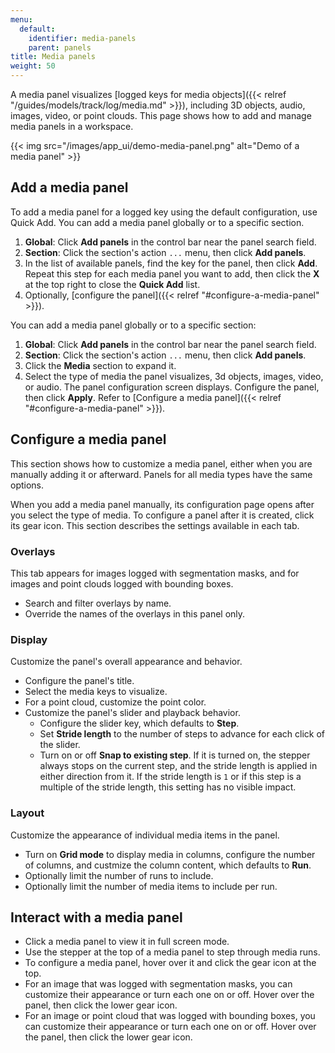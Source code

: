 ```yaml
---
menu:
  default:
    identifier: media-panels
    parent: panels
title: Media panels
weight: 50
---
```


A media panel visualizes [logged keys for media objects]({{< relref "/guides/models/track/log/media.md" >}}), including 3D objects, audio, images, video, or point clouds. This page shows how to add and manage media panels in a workspace.

{{< img src="/images/app_ui/demo-media-panel.png" alt="Demo of a media panel" >}}

## Add a media panel
To add a media panel for a logged key using the default configuration, use Quick Add. You can add a media panel globally or to a specific section.

1. **Global**: Click **Add panels** in the control bar near the panel search field.
1. **Section**: Click the section's action `...` menu, then click **Add panels**.
1. In the list of available panels, find the key for the panel, then click **Add**. Repeat this step for each media panel you want to add, then click the **X** at the top right to close the **Quick Add** list.
1. Optionally, [configure the panel]({{< relref "#configure-a-media-panel" >}}).

You can add a media panel globally or to a specific section:
1. **Global**: Click **Add panels** in the control bar near the panel search field.
1. **Section**: Click the section's action `...` menu, then click **Add panels**.
1. Click the **Media** section to expand it.
1. Select the type of media the panel visualizes, 3d objects, images, video, or audio. The panel configuration screen displays. Configure the panel, then click **Apply**. Refer to [Configure a media panel]({{< relref "#configure-a-media-panel" >}}).

## Configure a media panel
This section shows how to customize a media panel, either when you are manually adding it or afterward. Panels for all media types have the same options.

When you add a media panel manually, its configuration page opens after you select the type of media. To configure a panel after it is created, click its gear icon. This section describes the settings available in each tab.

### Overlays
This tab appears for images logged with segmentation masks, and for images and point clouds logged with bounding boxes.
- Search and filter overlays by name.
- Override the names of the overlays in this panel only.

### Display
Customize the panel's overall appearance and behavior.
- Configure the panel's title.
- Select the media keys to visualize.
- For a point cloud, customize the point color.
- Customize the panel's slider and playback behavior.
  - Configure the slider key, which defaults to **Step**.
  - Set **Stride length** to the number of steps to advance for each click of the slider.
  - Turn on or off **Snap to existing step**. If it is turned on, the stepper always stops on the current step, and the stride length is applied in either direction from it. If the stride length is `1` or if this step is a multiple of the stride length, this setting has no visible impact.

### Layout
Customize the appearance of individual media items in the panel.
- Turn on **Grid mode** to display media in columns, configure the number of columns, and custmize the column content, which defaults to **Run**.
- Optionally limit the number of runs to include.
- Optionally limit the number of media items to include per run.

## Interact with a media panel
- Click a media panel to view it in full screen mode.
- Use the stepper at the top of a media panel to step through media runs.
- To configure a media panel, hover over it and click the gear icon at the top.
- For an image that was logged with segmentation masks, you can customize their appearance or turn each one on or off. Hover over the panel, then click the lower gear icon.
- For an image or point cloud that was logged with bounding boxes, you can customize their appearance or turn each one on or off. Hover over the panel, then click the lower gear icon.
